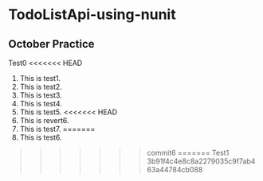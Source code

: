 # TodoListApi-using-nunit
## October Practice
Test0
<<<<<<< HEAD
1. This is test1.
2. This is test2.
3. This is test3.
4. This is test4.
5. This is test5.
<<<<<<< HEAD
6. This is revert6.
7. This is test7.
=======
6. This is test6.
>>>>>>> commit6
=======
Test1
>>>>>>> 3b91f4c4e8c8a2279035c9f7ab463a44784cb088

